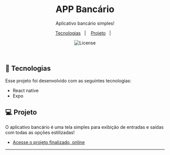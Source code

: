 <h1 align="center"> APP Bancário </h1>

<p align="center">
Aplicativo bancário simples! <br/>
</p>

<p align="center">
  <a href="#-tecnologias">Tecnologias</a>&nbsp;&nbsp;&nbsp;|&nbsp;&nbsp;&nbsp;
  <a href="#-projeto">Projeto</a>&nbsp;&nbsp;&nbsp;|&nbsp;&nbsp;&nbsp;
</p>

<p align="center">
  <img alt="License" src="https://github.com/IgorGMendonca/Finance-Sceen/blob/main/assets/Sem%20t%C3%ADtulo.jpg">
</p>

<br>

## 🚀 Tecnologias

Esse projeto foi desenvolvido com as seguintes tecnologias:

- React native
- Expo


## 💻 Projeto

O aplicativo bancário é uma tela simples para exibição de entradas e saídas com todas as opções estilizadas!

- [Acesse o projeto finalizado, online](https://github.com/IgorGMendonca/Finance-Sceen)

---

